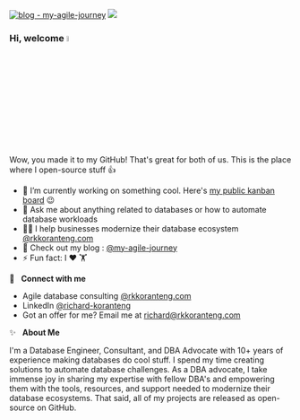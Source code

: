 [![blog - my-agile-journey](https://github.com/RKKoranteng/my-agile-journey/actions/workflows/jekyll.yml/badge.svg?branch=main)](https://github.com/RKKoranteng/my-agile-journey/actions/workflows/jekyll.yml) <a href="https://www.linkedin.com/in/richard-koranteng"><img src="https://img.shields.io/static/v1?label=LinkedIn&message=profile&color=blue"></a>

### Hi, welcome <a href="https://rkkoranteng.com/" target="blank"><img src="https://media.giphy.com/media/hvRJCLFzcasrR4ia7z/giphy.gif" width="5%"></a>

Wow, you made it to my GitHub! That's great for both of us. This is the place where I open-source stuff 👍

* 🔭  I’m currently working on something cool. Here's [my public kanban board](https://github.com/users/RKKoranteng/projects/23) 😉
* 💬  Ask me about anything related to databases or how to automate database workloads
* 👨‍💻  I help businesses modernize their database ecosystem <a href="https://rkkoranteng.com" target="blank">@rkkoranteng.com</a>
* 🌱  Check out my blog : [@my-agile-journey](https://rkkoranteng.github.io/my-agile-journey/)
* ⚡  Fun fact: I ❤️ 🏋️

<!-- 📘 &nbsp;**Latest Blog Posts** -->

🔗 &nbsp; **Connect with me**
* Agile database consulting <a href="https://rkkoranteng.com" target="blank">@rkkoranteng.com</a>
* LinkedIn <a href="https://www.linkedin.com/in/richard-koranteng" target="blank">@richard-koranteng</a>
* Got an offer for me? Email me at [richard@rkkoranteng.com](mailto:richard@rkkoranteng.com)

✨ &nbsp; **About Me**

I'm a Database Engineer, Consultant, and DBA Advocate with 10+ years of experience making databases do cool stuff. I spend my time creating solutions to automate database challenges. As a DBA advocate, I take immense joy in sharing my expertise with fellow DBA's and empowering them with the tools, resources, and support needed to modernize their database ecosystems. That said, all of my projects are released as open-source on GitHub.
